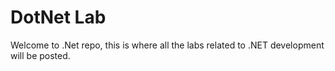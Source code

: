 # DotNet Lab
 Welcome to .Net repo, this is where all the labs related to .NET development will be posted.

